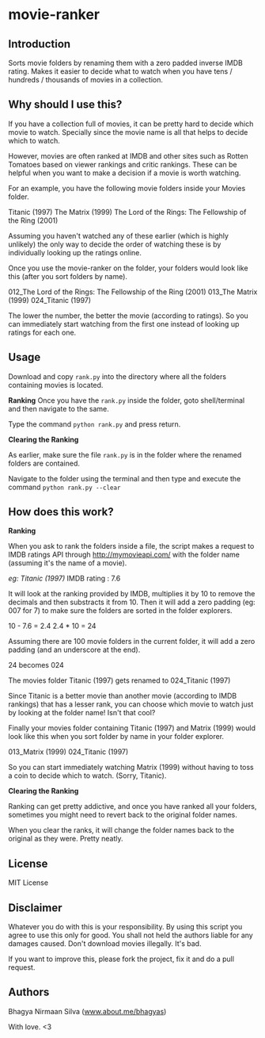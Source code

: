 movie-ranker
==

Introduction
----
Sorts movie folders by renaming them with a zero padded inverse IMDB rating. Makes it easier to decide what to watch when you have tens / hundreds / thousands of movies in a collection.

Why should I use this?
--

If you have a collection full of movies, it can be pretty hard to decide which movie to watch. Specially since the movie name is all that helps to decide which to watch.

However, movies are often ranked at IMDB and other sites such as Rotten Tomatoes based on viewer rankings and critic rankings. These can be helpful when you want to make a decision if a movie is worth watching.

For an example, you have the following movie folders inside your Movies folder.

Titanic (1997)
The Matrix (1999)
The Lord of the Rings: The Fellowship of the Ring (2001)

Assuming you haven't watched any of these earlier (which is highly unlikely) the only way to decide the order of watching these is by individually looking up the ratings online.

Once you use the movie-ranker on the folder, your folders would look like this (after you sort folders by name).

012_The Lord of the Rings: The Fellowship of the Ring (2001)
013_The Matrix (1999)
024_Titanic (1997)

The lower the number, the better the movie (according to ratings). So you can immediately start watching from the first one instead of looking up ratings for each one.

Usage
---
Download and copy `rank.py` into the directory where all the folders containing movies is located.

**Ranking**
Once you have the `rank.py` inside the folder, goto shell/terminal and then navigate to the same.

Type the command `python rank.py` and press return.

**Clearing the Ranking**

As earlier, make sure the file `rank.py` is in the folder where the renamed folders are contained.

Navigate to the folder using the terminal and then type and execute the command `python rank.py --clear`

How does this work?
----

**Ranking**

When you ask to rank the folders inside a file, the script makes a request to IMDB ratings API through http://mymovieapi.com/ with the folder name (assuming it's the name of a movie). 

_eg: Titanic (1997)_
IMDB rating : 7.6

It will look at the ranking provided by IMDB, multiplies it by 10 to remove the decimals and then substracts it from 10. Then it will add a zero padding (eg: 007 for 7) to make sure the folders are sorted in the folder explorers.

10 - 7.6 = 2.4
2.4 * 10 = 24

Assuming there are 100 movie folders in the current folder, it will add a zero padding (and an underscore at the end).

24 becomes 024

The movies folder Titanic (1997) gets renamed to 024_Titanic (1997)

Since Titanic is a better movie than another movie (according to IMDB rankings) that has a lesser rank, you can choose which movie to watch just by looking at the folder name! Isn't that cool?

Finally your movies folder containing Titanic (1997) and Matrix (1999) would look like this when you sort folder by name in your folder explorer.

013_Matrix (1999)
024_Titanic (1997)

So you can start immediately watching Matrix (1999) without having to toss a coin to decide which to watch. (Sorry, Titanic).

**Clearing the Ranking**

Ranking can get pretty addictive, and once you have ranked all your folders, sometimes you might need to revert back to the original folder names.

When you clear the ranks, it will change the folder names back to the original as they were. Pretty neatly.

License
---
MIT License

Disclaimer
---
Whatever you do with this is your responsibility.
By using this script you agree to use this only for good. 
You shall not held the authors liable for any damages caused.
Don't download movies illegally. It's bad.

If you want to improve this, please fork the project, fix it and do a pull request.

Authors
---

Bhagya Nirmaan Silva (www.about.me/bhagyas)

With love.
<3
